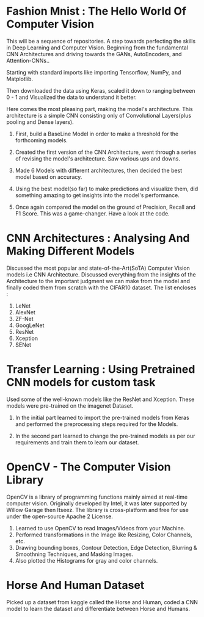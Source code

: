 # Fashion Mnist : The Hello World Of Computer Vision
This will be a sequence of repositories. A step towards perfecting the skills in Deep Learning and Computer Vision. Beginning from the fundamental CNN Architectures and driving towards the GANs, AutoEncoders, and Attention-CNNs..

Starting with standard imports like importing Tensorflow, NumPy, and Matplotlib. 

Then downloaded the data using Keras, scaled it down to ranging between 0 - 1 and Visualized the data to understand it better.

Here comes the most pleasing part, making the model's architecture.
This architecture is a simple CNN consisting only of Convolutional Layers(plus pooling and Dense layers). 

1. First, build a BaseLine Model in order to make a threshold for the forthcoming models.

2. Created the first version of the CNN Architecture, went through a series of revising the model's architecture. Saw various ups and downs.

3. Made 6 Models with different architectures, then decided the best model based on accuracy.

4. Using the best model(so far) to make predictions and visualize them, did something amazing to get insights into the model's performance.

5. Once again compared the model on the ground of Precision, Recall and F1 Score. This was a game-changer. Have a look at the code.

# CNN Architectures : Analysing And Making Different Models

Discussed the most popular and state-of-the-Art(SoTA) Computer Vision models i.e CNN Architecture. Discussed everything from the insights of the Architecture to the important judgment we can make from the model and finally coded them from scratch with the CIFAR10 dataset. The list encloses : 

1. LeNet
2. AlexNet
3. ZF-Net
4. GoogLeNet
5. ResNet
6. Xception
7. SENet

# Transfer Learning : Using Pretrained CNN models for custom task

Used some of the well-known models like the ResNet and Xception. These models were pre-trained on the imagenet Dataset. 

1. In the initial part learned to import the pre-trained models from Keras and performed the preprocessing steps required for the Models. 

2. In the second part learned to change the pre-trained models as per our requirements and train them to learn our dataset.

# OpenCV - The Computer Vision Library

OpenCV is a library of programming functions mainly aimed at real-time computer vision. Originally developed by Intel, it was later supported by Willow Garage then Itseez. The library is cross-platform and free for use under the open-source Apache 2 License.

1. Learned to use OpenCV to read Images/Videos from your Machine.
2. Performed transformations in the Image like Resizing, Color Channels, etc.
4. Drawing bounding boxes, Contour Detection, Edge Detection, Blurring & Smoothning Techniques, and Masking Images.
5. Also plotted the Histograms for gray and color channels.

# Horse And Human Dataset
Picked up a dataset from kaggle called the Horse and Human, coded a CNN model to learn the dataset and differentiate between Horse and Humans.
